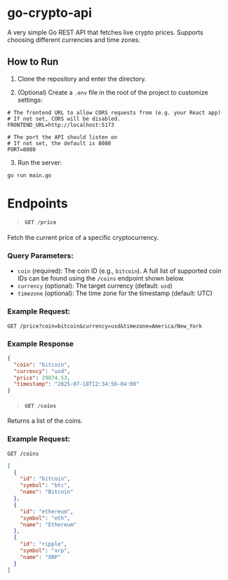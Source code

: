 # go-crypto-api

A very simple Go REST API that fetches live crypto prices. Supports choosing different currencies and time zones.


## How to Run

1. Clone the repository and enter the directory.

2. (Optional) Create a `.env` file in the root of the project to customize settings:

```env
# The frontend URL to allow CORS requests from (e.g. your React app)
# If not set, CORS will be disabled.
FRONTEND_URL=http://localhost:5173

# The port the API should listen on
# If not set, the default is 8080
PORT=8080
```

3. Run the server:
```bash
go run main.go
```

# Endpoints
> #### `GET /price`
Fetch the current price of a specific cryptocurrency.

### Query Parameters:
- `coin` (required): The coin ID (e.g., `bitcoin`). A full list of supported coin IDs can be found using the `/coins` endpoint shown below.
- `currency` (optional): The target currency (default: `usd`)
- `timezone` (optional): The time zone for the timestamp (default: UTC)

### Example Request:
```
GET /price?coin=bitcoin&currency=usd&timezone=America/New_York
```

### Example Response
```json
{
  "coin": "bitcoin",
  "currency": "usd",
  "price": 29874.53,
  "timestamp": "2025-07-18T12:34:56-04:00"
}
```



> #### `GET /coins`
Returns a list of the coins.

### Example Request:
`GET /coins`

```json
[
  {
    "id": "bitcoin",
    "symbol": "btc",
    "name": "Bitcoin"
  },
  {
    "id": "ethereum",
    "symbol": "eth",
    "name": "Ethereum"
  },
  {
    "id": "ripple",
    "symbol": "xrp",
    "name": "XRP"
  }
]
```
